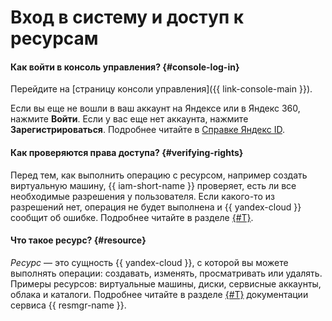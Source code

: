 # Вход в систему и доступ к ресурсам

#### Как войти в консоль управления? {#console-log-in}

Перейдите на [страницу консоли управления]({{ link-console-main }}).

Если вы еще не вошли в ваш аккаунт на Яндексе или в Яндекс 360, нажмите **Войти**. Если у вас еще нет аккаунта, нажмите **Зарегистрироваться**. Подробнее читайте в [Справке Яндекс ID](https://yandex.ru/support/passport/auth.html).

#### Как проверяются права доступа? {#verifying-rights}

Перед тем, как выполнить операцию с ресурсом, например создать виртуальную машину, {{ iam-short-name }} проверяет, есть ли все необходимые разрешения у пользователя. Если какого-то из разрешений нет, операция не будет выполнена и {{ yandex-cloud }} сообщит об ошибке. Подробнее читайте в разделе [{#T}](../../iam/concepts/access-control/index.md).

#### Что такое ресурс? {#resource}

_Ресурс_ — это сущность {{ yandex-cloud }}, с которой вы можете выполнять операции: создавать, изменять, просматривать или удалять. Примеры ресурсов: виртуальные машины, диски, сервисные аккаунты, облака и каталоги. Подробнее читайте в разделе [{#T}](../../resource-manager/concepts/resources-hierarchy.md) документации сервиса {{ resmgr-name }}.